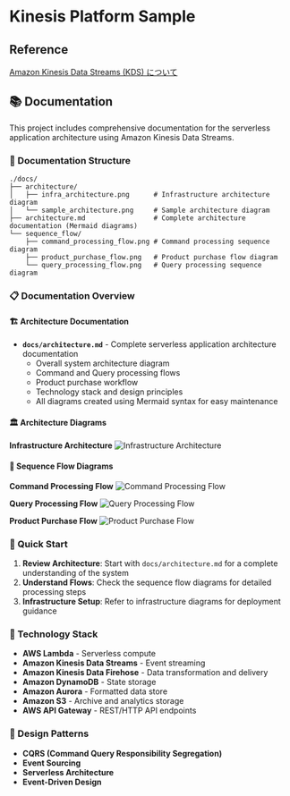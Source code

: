 # Kinesis Platform Sample


## Reference
[Amazon Kinesis Data Streams (KDS) について](https://zenn.dev/tamaco489/scraps/f16d362708aa3b)

## 📚 Documentation

This project includes comprehensive documentation for the serverless application architecture using Amazon Kinesis Data Streams.

### 📁 Documentation Structure

```
./docs/
├── architecture/
│   ├── infra_architecture.png      # Infrastructure architecture diagram
│   └── sample_architecture.png     # Sample architecture diagram
├── architecture.md                 # Complete architecture documentation (Mermaid diagrams)
└── sequence_flow/
    ├── command_processing_flow.png # Command processing sequence diagram
    ├── product_purchase_flow.png   # Product purchase flow diagram
    └── query_processing_flow.png   # Query processing sequence diagram
```

### 📋 Documentation Overview

#### 🏗️ Architecture Documentation
- **`docs/architecture.md`** - Complete serverless application architecture documentation
  - Overall system architecture diagram
  - Command and Query processing flows
  - Product purchase workflow
  - Technology stack and design principles
  - All diagrams created using Mermaid syntax for easy maintenance

#### 🏛️ Architecture Diagrams

**Infrastructure Architecture**
![Infrastructure Architecture](docs/architecture/infra_architecture.png)

#### 🔄 Sequence Flow Diagrams

**Command Processing Flow**
![Command Processing Flow](docs/sequence_flow/command_processing_flow.png)

**Query Processing Flow**
![Query Processing Flow](docs/sequence_flow/query_processing_flow.png)

**Product Purchase Flow**
![Product Purchase Flow](docs/sequence_flow/product_purchase_flow.png)

### 🚀 Quick Start

1. **Review Architecture**: Start with `docs/architecture.md` for a complete understanding of the system
2. **Understand Flows**: Check the sequence flow diagrams for detailed processing steps
3. **Infrastructure Setup**: Refer to infrastructure diagrams for deployment guidance

### 🔧 Technology Stack

- **AWS Lambda** - Serverless compute
- **Amazon Kinesis Data Streams** - Event streaming
- **Amazon Kinesis Data Firehose** - Data transformation and delivery
- **Amazon DynamoDB** - State storage
- **Amazon Aurora** - Formatted data store
- **Amazon S3** - Archive and analytics storage
- **AWS API Gateway** - REST/HTTP API endpoints

### 📖 Design Patterns

- **CQRS (Command Query Responsibility Segregation)**
- **Event Sourcing**
- **Serverless Architecture**
- **Event-Driven Design**


